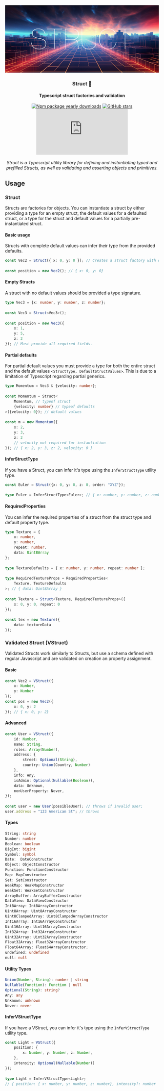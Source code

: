 <div align="center">
<br />

![Struct](.github/banner.jpg)

<h3>Struct 🧬</h3>

#### Typescript struct factories and validation

[![Npm package yearly downloads](https://badgen.net/npm/dy/express)](https://npmjs.com/package/express)
[![GitHub stars](https://img.shields.io/github/stars/freeCodeCamp/freeCodeCamp.svg?style=social&label=Star&maxAge=2592000)](https://github.com/freeCodeCamp/freeCodeCamp)
[![NuGet stable version](https://badgen.net/nuget/v/newtonsoft.json)](https://nuget.org/packages/newtonsoft.json)

*Struct is a Typescript utility library for defining and instantiating typed and prefilled Structs, as well as validating and asserting objects and primitives.*
</div>

## Usage

### Struct

Structs are factories for objects. You can instantiate a struct by either providing a type for an empty struct, the default values for a defaulted struct, or a type for the struct and default values for a partially pre-instantiated struct.

#### Basic usage

Structs with complete default values can infer their type from the provided defaults.
```typescript
const Vec2 = Struct({ x: 0, y: 0 }); // Creates a struct factory with default values

const position = new Vec2(); // { x: 0, y: 0}
```
#### Empty Structs

A struct with no default values should be provided a type signature.
```typescript
type Vec3 = {x: number, y: number, z: number};

const Vec3 = Struct<Vec3>();

const position = new Vec3({
	x: 1,
	y: 5,
	z: 2
}); // Must provide all required fields.
```
#### Partial defaults

For partial default values you must provide a type for both the entire struct and the default values `<StructType, DefaultStructValues>`. This is due to a limitation of Typescript regarding partial generics.
```typescript
type Momentum = Vec3 & {velocity: number};

const Momentum = Struct<
	Momentum, // typeof struct
	{velocity: number} // typeof defaults
>({velocity: 0}); // default values

const m = new Momentum({
	x: 2,
	y: 3,
	z: 2 
	// velocity not required for instantiation
}); // { x: 2, y: 3, z: 2, velocity: 0 }
```
#### InferStructType

If you have a Struct, you can infer it's type using the `InferStructType` utility type.
```typescript
const Euler = Struct({x: 0, y: 0, z: 0, order: "XYZ"});

type Euler = InferStructType<Euler>; // { x: number, y: number, z: number, order: string }
```

#### RequiredProperties

You can infer the required properties of a struct from the struct type and default property type.
```typescript
type Texture = {
	x: number,
	y: number,
	repeat: number,
	data: Uint8Array
};

type TextureDefaults = { x: number, y: number, repeat: number };

type RequiredTextureProps = RequiredProperties<
	Texture, TextureDefaults
>; // { data: Uint8Array }

const Texture = Struct<Texture, RequiredTextureProps>({
	x: 0, y: 0, repeat: 0
});

const tex = new Texture({
	data: textureData
});
```

### Validated Struct (VStruct)

Validated Structs work similarly to Structs, but use a schema defined with regular Javascript and are validated on creation an  property assignment.

#### Basic 
```typescript
const Vec2 = VStruct({
	x: Number,
	y: Number
});
const pos = new Vec2({
	x: 0, y: 2
}); // { x: 0, y: 2}
```

#### Advanced
```typescript
const User = VStruct({
	id: Number,
	name: String,
	roles: Array(Number),
	address: {
		street: Optional(String),
		country: Union(Country, Number)
	},
	info: Any,
	isAdmin: Optional(Nullable(Boolean)),
	data: Unknown,
	nonUserProperty: Never,
});

const user = new User(possibleUser); // throws if invalid user;
user.address = "123 American St"; // throws
```

#### Types
```typescript
String: string
Number: number
Boolean: boolean
BigInt: bigint
Symbol: symbol
Date:  DateConstructor
Object: ObjectConstructor
Function: FunctionConstructor
Map: MapConstructor
Set: SetConstructor
WeakMap: WeakMapConstructor
WeakSet: WeakSetConstructor
ArrayBuffer: ArrayBufferConstructor
DataView: DataViewConstructor
Int8Array: Int8ArrayConstructor
Uint8Array: Uint8ArrayConstructor
Uint8ClampedArray: Uint8ClampedArrayConstructor
Int16Array: Int16ArrayConstructor
Uint16Array: Uint16ArrayConstructor
Int32Array: Int32ArrayConstructor
Uint32Array: Uint32ArrayConstructor
Float32Array: Float32ArrayConstructor
Float64Array: Float64ArrayConstructor;
undefined: undefined
null: null
```

#### Utility Types

```typescript
Union(Number, String): number | string
Nullable(Function): Function | null
Optional(String): string?
Any: any
Unknown: unknown
Never: never
```

#### InferVStructType

If you have a VStruct, you can infer it's type using the `InferVStructType` utility type.
```typescript
const Light = VStruct({
	position: {
		x: Number, y: Number, z: Number,
	},
	intensity: Optional(Nullable(Number))
});

type Light = InferVStructType<Light>; 
// { position: { x: number, y: number, z: number}, intensity?: number | null | undefined }
```